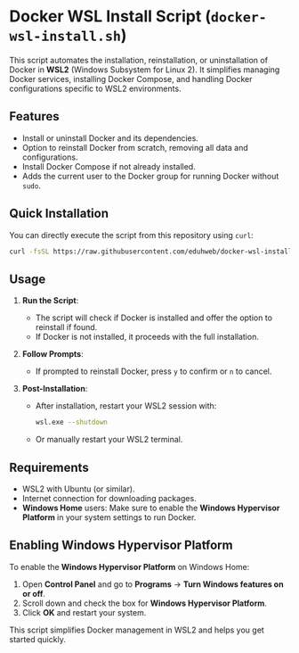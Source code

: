 # Docker WSL Install Script (`docker-wsl-install.sh`)

This script automates the installation, reinstallation, or uninstallation of Docker in **WSL2** (Windows Subsystem for Linux 2). It simplifies managing Docker services, installing Docker Compose, and handling Docker configurations specific to WSL2 environments.

## Features

- Install or uninstall Docker and its dependencies.
- Option to reinstall Docker from scratch, removing all data and configurations.
- Install Docker Compose if not already installed.
- Adds the current user to the Docker group for running Docker without `sudo`.

## Quick Installation

You can directly execute the script from this repository using `curl`:

```bash
curl -fsSL https://raw.githubusercontent.com/eduhweb/docker-wsl-install/docker-wsl-install.sh | bash
```

## Usage

1. **Run the Script**:
   - The script will check if Docker is installed and offer the option to reinstall if found.
   - If Docker is not installed, it proceeds with the full installation.
   
2. **Follow Prompts**:
   - If prompted to reinstall Docker, press `y` to confirm or `n` to cancel.

3. **Post-Installation**:
   - After installation, restart your WSL2 session with:
     ```bash
     wsl.exe --shutdown
     ```
   - Or manually restart your WSL2 terminal.

## Requirements

- WSL2 with Ubuntu (or similar).
- Internet connection for downloading packages.
- **Windows Home** users: Make sure to enable the **Windows Hypervisor Platform** in your system settings to run Docker.

## Enabling Windows Hypervisor Platform

To enable the **Windows Hypervisor Platform** on Windows Home:

1. Open **Control Panel** and go to **Programs** -> **Turn Windows features on or off**.
2. Scroll down and check the box for **Windows Hypervisor Platform**.
3. Click **OK** and restart your system.

This script simplifies Docker management in WSL2 and helps you get started quickly.